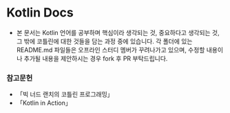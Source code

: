 # Kotlin Docs

- 본 문서는 Kotlin 언어를 공부하며 핵심이라 생각되는 것, 중요하다고 생각되는 것, 그 밖에 코틀린에 대한 것들을 담는 과정 중에 있습니다. 각 폴더에 있는 README.md 파일들은 오프라인 스터디 멤버가 꾸려나가고 있으며, 수정할 내용이나 추가될 내용을 제안하시는 경우 fork 후 PR 부탁드립니다.



### 참고문헌

- 「빅 너드 랜치의 코틀린 프로그래밍」
- 「Kotlin in Action」